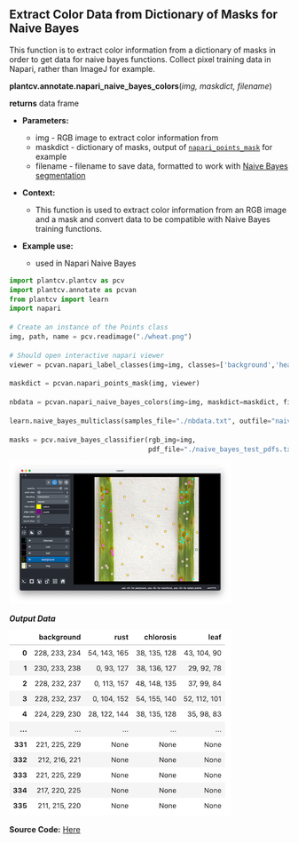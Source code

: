 ## Extract Color Data from Dictionary of Masks for Naive Bayes

This function is to extract color information from a dictionary of masks in order
to get data for naive bayes functions. Collect pixel training data in Napari, rather than ImageJ for example. 

**plantcv.annotate.napari_naive_bayes_colors**(*img, maskdict, filename*)

**returns** data frame

- **Parameters:**
    - img - RGB image to extract color information from
    - maskdict - dictionary of masks, output of [`napari_points_mask`](docs/napari_points_mask.md) for example
    - filename - filename to save data, formatted to work with [Naive Bayes segmentation](https://plantcv.readthedocs.io/en/latest/tutorials/machine_learning_tutorial/)

- **Context:**
    - This function is used to extract color information from an RGB image and a mask and convert data 
    to be compatible with Naive Bayes training functions. 

- **Example use:**
    - used in Napari Naive Bayes


```python
import plantcv.plantcv as pcv 
import plantcv.annotate as pcvan
from plantcv import learn
import napari

# Create an instance of the Points class
img, path, name = pcv.readimage("./wheat.png")

# Should open interactive napari viewer
viewer = pcvan.napari_label_classes(img=img, classes=['background','healthy', 'rust', 'chlorosis'], size=4)

maskdict = pcvan.napari_points_mask(img, viewer)

nbdata = pcvan.napari_naive_bayes_colors(img=img, maskdict=maskdict, filename="./nbdata.txt")

learn.naive_bayes_multiclass(samples_file="./nbdata.txt", outfile="naive_bayes_test_pdfs.txt")

masks = pcv.naive_bayes_classifier(rgb_img=img, 
                                   pdf_file="./naive_bayes_test_pdfs.txt")

```

![Screenshot](img/documentation_images/napari_points_mask/viewer_labeled.png)

***Output Data***

![Screenshot](img/documentation_images/napari_naive_bayes_colors/nbdata.png)


**Source Code:** [Here](https://github.com/danforthcenter/plantcv-annotate/blob/main/plantcv/annotate/napari_naive_bayes_colors.py)
